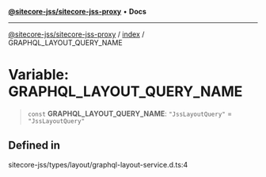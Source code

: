 [**@sitecore-jss/sitecore-jss-proxy**](../../README.md) • **Docs**

***

[@sitecore-jss/sitecore-jss-proxy](../../README.md) / [index](../README.md) / GRAPHQL\_LAYOUT\_QUERY\_NAME

# Variable: GRAPHQL\_LAYOUT\_QUERY\_NAME

> `const` **GRAPHQL\_LAYOUT\_QUERY\_NAME**: `"JssLayoutQuery"` = `"JssLayoutQuery"`

## Defined in

sitecore-jss/types/layout/graphql-layout-service.d.ts:4
